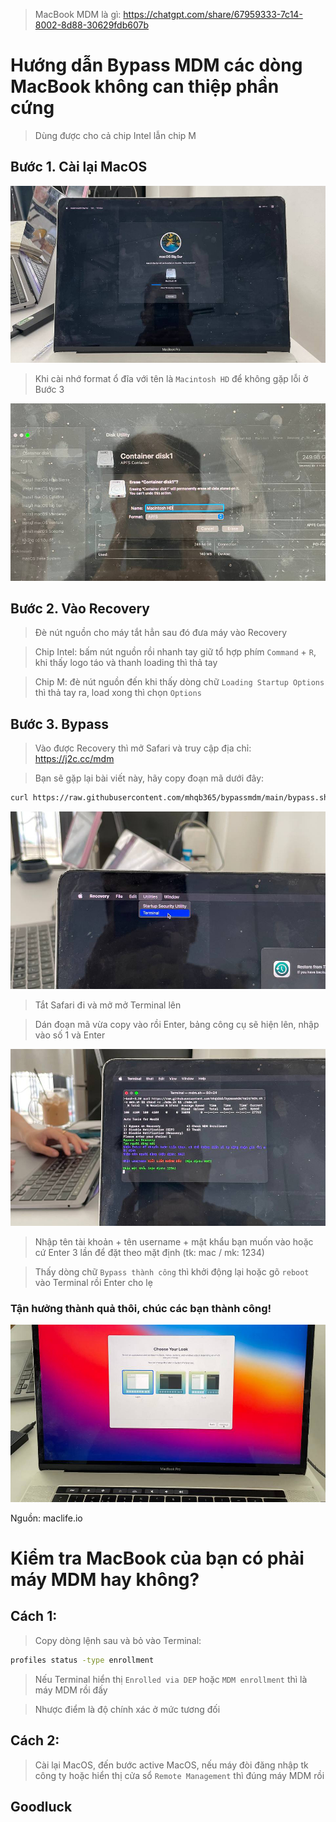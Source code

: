 > MacBook MDM là gì: https://chatgpt.com/share/67959333-7c14-8002-8d88-30629fdb607b

# Hướng dẫn Bypass MDM các dòng MacBook không can thiệp phần cứng

> Dùng được cho cả chip Intel lẫn chip M

## Bước 1. Cài lại MacOS

<img src="./img/01.jpg" />

> Khi cài nhớ format ổ đĩa với tên là ```Macintosh HD``` để không gặp lỗi ở Bước 3

<img src="./img/02.jpg" />

## Bước 2. Vào Recovery

> Đè nút nguồn cho máy tắt hẳn sau đó đưa máy vào Recovery

> Chip Intel: bấm nút nguồn rồi nhanh tay giữ tổ hợp phím ```Command``` + ```R```, khi thấy logo táo và thanh loading thì thả tay

> Chip M: đè nút nguồn đến khi thấy dòng chữ ```Loading Startup Options``` thì thả tay ra, load xong thì chọn ```Options```

## Bước 3. Bypass

> Vào được Recovery thì mở Safari và truy cập địa chỉ: https://j2c.cc/mdm

> Bạn sẽ gặp lại bài viết này, hãy copy đoạn mã dưới đây:

```sh
curl https://raw.githubusercontent.com/mhqb365/bypassmdm/main/bypass.sh -o bypass.sh && chmod +x ./bypass.sh && ./bypass.sh
```

<img src="./img/07.jpg" />

> Tắt Safari đi và mở mở Terminal lên

> Dán đoạn mã vừa copy vào rồi Enter, bảng công cụ sẽ hiện lên, nhập vào số 1 và Enter

<img src="./img/10.jpg" />

> Nhập tên tài khoản + tên username + mật khẩu bạn muốn vào hoặc cứ Enter 3 lần để đặt theo mặt định (tk: mac / mk: 1234)

> Thấy dòng chữ ```Bypass thành công``` thì khởi động lại hoặc gõ ```reboot``` vào Terminal rồi Enter cho lẹ

### Tận hưởng thành quả thôi, chúc các bạn thành công!

<img src="./img/12.jpg" />

Nguồn: maclife.io

# Kiểm tra MacBook của bạn có phải máy MDM hay không?

## Cách 1:

> Copy dòng lệnh sau và bỏ vào Terminal:

```sh
profiles status -type enrollment
```

> Nếu Terminal hiển thị ```Enrolled via DEP``` hoặc ```MDM enrollment``` thì là máy MDM rồi đấy

> Nhược điểm là độ chính xác ở mức tương đối

## Cách 2:

> Cài lại MacOS, đến bước active MacOS, nếu máy đòi đăng nhập tk công ty hoặc hiển thị cửa sổ ```Remote Management``` thì đúng máy MDM rồi


## Goodluck